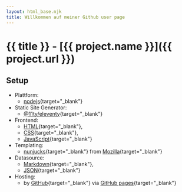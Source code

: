 ```yaml
---
layout: html_base.njk
title: Willkommen auf meiner Github user page
---
```


# {{ title }} - [{{ project.name }}]({{ project.url }})

## Setup

* Plattform: 
  * [nodejs](https://nodejs.org/){target="_blank"}
* Static Site Generator: 
  * [@11ty/eleventy](https://www.11ty.dev/){target="_blank"}
* Frontend: 
  * [HTML](https://html.spec.whatwg.org/){target="_blank"}, 
  * [CSS](https://www.w3.org/Style/CSS/){target="_blank"}, 
  * [JavaScript](https://www.ecma-international.org/publications/standards/Ecma-262.htm){target="_blank"}
* Templating: 
  * [nunjucks](https://mozilla.github.io/nunjucks/){target="_blank"} from [Mozilla](https://www.mozilla.org/){target="_blank"}
* Datasource: 
  * [Markdown](https://daringfireball.net/projects/markdown/){target="_blank"}, 
  * [JSON](https://www.json.org/){target="_blank"}
* Hosting: 
  * by [GitHub](https://github.com/){target="_blank"} via [GitHub pages](https://pages.github.com/){target="_blank"}